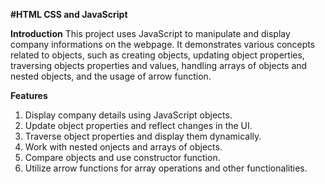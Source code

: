 **#HTML CSS and JavaScript**

**Introduction**
This project uses JavaScript to manipulate and display company informations on the webpage. 
It demonstrates various concepts related to objects, such as creating objects, updating object properties, traversing objects properties and values, handling arrays of objects and nested objects, and the usage of arrow function.

**Features**
1. Display company details using JavaScript objects.
2. Update object properties and reflect changes in the UI.
3. Traverse object properties and display them dynamically.
4. Work with nested onjects and arrays of objects.
5. Compare objects and use constructor function.
6. Utilize arrow functions for array operations and other functionalities.
